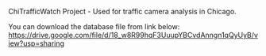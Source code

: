 ChiTrafficWatch Project - Used for traffic camera analysis in Chicago.

You can download the database file from link below:
https://drive.google.com/file/d/18_w8R99hqF3UuupYBCvdAnngn1qQyUyB/view?usp=sharing
